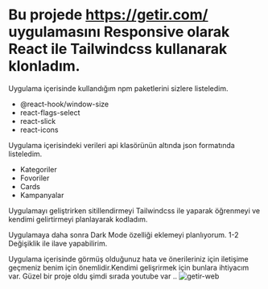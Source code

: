
# Bu projede https://getir.com/ uygulamasını Responsive olarak React ile  Tailwindcss kullanarak klonladım.



Uygulama içerisinde kullandığım npm paketlerini sizlere listeledim.
- @react-hook/window-size
- react-flags-select
- react-slick
- react-icons 


Uygulama içerisindeki verileri api klasörünün altında json formatında listeledim. 
- Kategoriler 
- Fovoriler 
- Cards 
- Kampanyalar 

Uygulamayı geliştrirken sitillendirmeyi Tailwindcss ile yaparak öğrenmeyi ve kendimi gelirtirmeyi planlayarak kodladım.

Uygulamaya daha sonra Dark Mode özelliği eklemeyi planlıyorum. 1-2 Değişiklik ile ilave yapabilirim. 


Uygulama içerisinde görmüş olduğunuz hata ve önerileriniz için iletişime geçmeniz benim için önemlidir.Kendimi gelişrirmek için bunlara ihtiyacım var. Güzel bir proje oldu şimdi sırada youtube var .. 
![getir-web](https://user-images.githubusercontent.com/56774618/143317126-06efe8fe-01f1-4655-83a5-8927eb5367ae.png)
